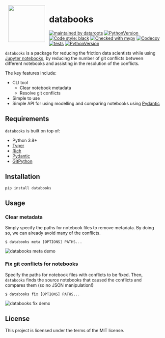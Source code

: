 <img align="left" style="padding: 10px" width="120" height="120" src="https://raw.githubusercontent.com/datarootsio/databooks/main/docs/images/logo.png?token=AKUGIEI3HBAW32EUFUD5AT3BXT6BC">

# databooks
[![maintained by dataroots](https://dataroots.io/maintained-rnd.svg)](https://dataroots.io)
[![PythonVersion](https://img.shields.io/pypi/pyversions/databooks)](https://img.shields.io/pypi/pyversions/databooks)
[![Code style: black](https://img.shields.io/badge/code%20style-black-000000.svg)](https://github.com/psf/black)
[![Checked with mypy](http://www.mypy-lang.org/static/mypy_badge.svg)](http://mypy-lang.org/)
[![Codecov](https://codecov.io/github/datarootsio/databooks/badge.svg?branch=main&service=github)](https://github.com/datarootsio/databooks/actions)
[![tests](https://github.com/datarootsio/databooks/workflows/tests/badge.svg?branch=main)](https://github.com/datarootsio/databooks/actions)
[![PythonVersion](https://img.shields.io/pypi/l/databooks)](https://img.shields.io/pypi/l/databooks)


`databooks` is a package for reducing the friction data scientists while using [Jupyter
notebooks](https://jupyter.org/), by reducing the number of git conflicts between
different notebooks and assisting in the resolution of the conflicts.

The key features include:

- CLI tool
  - Clear notebook metadata
  - Resolve git conflicts
- Simple to use
- Simple API for using modelling and comparing notebooks using [Pydantic](https://pydantic-docs.helpmanual.io/)

## Requirements

`databooks` is built on top of:
- Python 3.8+
- [Typer](https://typer.tiangolo.com/)
- [Rich](https://rich.readthedocs.io/en/latest/)
- [Pydantic](https://pydantic-docs.helpmanual.io/)
- [GitPython](https://gitpython.readthedocs.io/en/stable/tutorial.html)

## Installation

```
pip install databooks
```

## Usage

### Clear metadata

Simply specify the paths for notebook files to remove metadata. By doing so, we can 
already avoid many of the conflicts.

```console
$ databooks meta [OPTIONS] PATHS...
```

![databooks meta demo](https://raw.githubusercontent.com/datarootsio/databooks/main/docs/images/databooks-meta.gif?token=AKUGIEOHIY4XVJK2IRRMNRLBYJBEQ)

### Fix git conflicts for notebooks

Specify the paths for notebook files with conflicts to be fixed. Then, `databooks` finds
the source notebooks that caused the conflicts and compares them (so no JSON manipulation!)

```console
$ databooks fix [OPTIONS] PATHS...
```

![databooks fix demo](https://raw.githubusercontent.com/datarootsio/databooks/main/docs/images/databooks-fix.gif?token=AKUGIELRRMXJMU7RSUUGYUDBYJD5G)

## License

This project is licensed under the terms of the MIT license.
